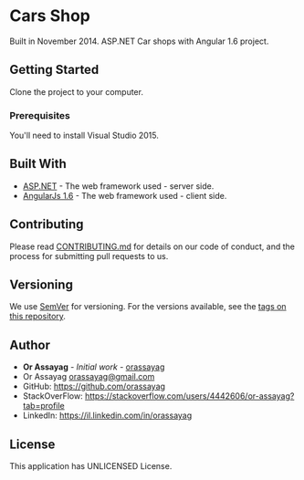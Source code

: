 # Cars Shop

Built in November 2014.
ASP.NET Car shops with Angular 1.6 project.

## Getting Started

Clone the project to your computer.

### Prerequisites

You'll need to install Visual Studio 2015.

## Built With

* [ASP.NET](https://www.asp.net/) - The web framework used - server side.
* [AngularJs 1.6](https://docs.angularjs.org/guide/introduction) - The web framework used - client side.

## Contributing

Please read [CONTRIBUTING.md](https://gist.github.com/PurpleBooth/b24679402957c63ec426) for details on our code of conduct, and the process for submitting pull requests to us.

## Versioning

We use [SemVer](http://semver.org/) for versioning. For the versions available, see the [tags on this repository](https://github.com/your/project/tags).

## Author

* **Or Assayag** - *Initial work* - [orassayag](https://github.com/orassayag)
* Or Assayag <orassayag@gmail.com>
* GitHub: https://github.com/orassayag
* StackOverFlow: https://stackoverflow.com/users/4442606/or-assayag?tab=profile
* LinkedIn: https://il.linkedin.com/in/orassayag

## License

This application has UNLICENSED License.